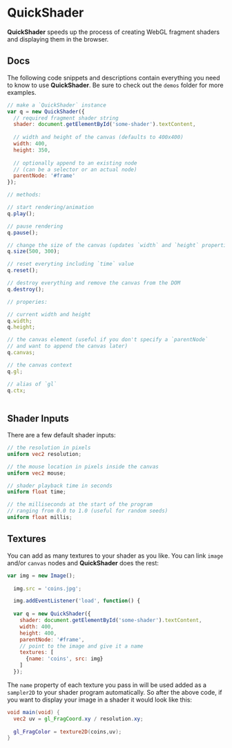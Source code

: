 # QuickShader

**QuickShader** speeds up the process of creating WebGL fragment shaders and displaying them in the browser.

## Docs
The following code snippets and descriptions contain everything you need to know to use **QuickShader**. Be sure to check out the `demos` folder for more examples.

```js
// make a `QuickShader` instance
var q = new QuickShader({
  // required fragment shader string
  shader: document.getElementById('some-shader').textContent,
  
  // width and height of the canvas (defaults to 400x400)
  width: 400, 
  height: 350,
  
  // optionally append to an existing node
  // (can be a selector or an actual node)
  parentNode: '#frame'
});

// methods:

// start rendering/animation
q.play();

// pause rendering
q.pause();

// change the size of the canvas (updates `width` and `height` properties)
q.size(500, 300);

// reset everyting including `time` value
q.reset();

// destroy everything and remove the canvas from the DOM
q.destroy();

// properies:

// current width and height
q.width;
q.height;

// the canvas element (useful if you don't specify a `parentNode` 
// and want to append the canvas later)
q.canvas;

// the canvas context
q.gl;

// alias of `gl`
q.ctx;
    
```

## Shader Inputs

There are a few default shader inputs:

```glsl
// the resolution in pixels
uniform vec2 resolution;

// the mouse location in pixels inside the canvas
uniform vec2 mouse;

// shader playback time in seconds
uniform float time;

// the milliseconds at the start of the program
// ranging from 0.0 to 1.0 (useful for random seeds)
uniform float millis;
```


## Textures

You can add as many textures to your shader as you like. You can link `image` and/or `canvas` nodes and **QuickShader** does the rest:

```js
var img = new Image();
        
  img.src = 'coins.jpg';

  img.addEventListener('load', function() {
          
  var q = new QuickShader({
    shader: document.getElementById('some-shader').textContent,
    width: 400, 
    height: 400,
    parentNode: '#frame', 
    // point to the image and give it a name
    textures: [
      {name: 'coins', src: img}
    ]
  });
  ```
  
The `name` property of each texture you pass in will be used added as a `sampler2D` to your shader program automatically. So after the above code, if you want to display your image in a shader it would look like this:

```glsl
void main(void) {
  vec2 uv = gl_FragCoord.xy / resolution.xy;
        
  gl_FragColor = texture2D(coins,uv);
}
```
